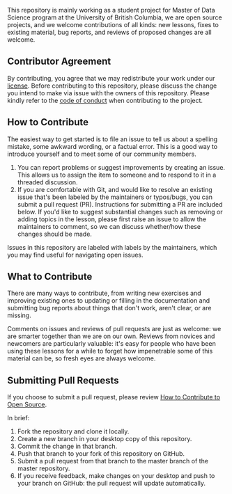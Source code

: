 This repository is mainly working as a student project for Master of Data Science program at the University of British Columbia, we are open source projects, and we welcome contributions of all kinds: new lessons, fixes to existing material, bug reports, and reviews of proposed changes are all welcome.

## Contributor Agreement
By contributing, you agree that we may redistribute your work under our [license]( https://github.com/UBC-MDS/pypuck/blob/master/LICENSE). Before contributing to this repository, please discuss the change you intend to make via issue with the owners of this repository. Please kindly refer to the [code of conduct]() when contributing to the project.

## How to Contribute
The easiest way to get started is to file an issue to tell us about a spelling mistake, some awkward wording, or a factual error. This is a good way to introduce yourself and to meet some of our community members.

1.	You can report problems or suggest improvements by creating an issue. This allows us to assign the item to someone and to respond to it in a threaded discussion.
2.	If you are comfortable with Git, and would like to resolve an existing issue that's been labeled by the maintainers or typos/bugs, you can submit a pull request (PR). Instructions for submitting a PR are included below. If you'd like to suggest substantial changes such as removing or adding topics in the lesson, please first raise an issue to allow the maintainers to comment, so we can discuss whether/how these changes should be made.

Issues in this repository are labeled with labels by the maintainers, which you may find useful for navigating open issues.

## What to Contribute
There are many ways to contribute, from writing new exercises and improving existing ones to updating or filling in the documentation and submitting bug reports about things that don't work, aren't clear, or are missing. 

Comments on issues and reviews of pull requests are just as welcome: we are smarter together than we are on our own. Reviews from novices and newcomers are particularly valuable: it's easy for people who have been using these lessons for a while to forget how impenetrable some of this material can be, so fresh eyes are always welcome.

## Submitting Pull Requests

If you choose to submit a pull request, please review [How to Contribute to Open Source]( https://opensource.guide/how-to-contribute/#opening-a-pull-request).

In brief:

1.	Fork the repository and clone it locally.
2.	Create a new branch in your desktop copy of this repository.
3.	Commit the change in that branch. 
4.	Push that branch to your fork of this repository on GitHub.
5.	Submit a pull request from that branch to the master branch of the master repository.
6.	If you receive feedback, make changes on your desktop and push to your branch on GitHub: the pull request will update automatically.

